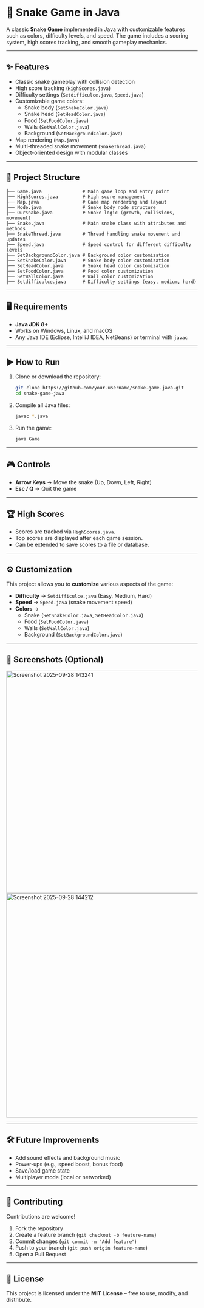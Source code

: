 # 🐍 Snake Game in Java  

A classic **Snake Game** implemented in Java with customizable features such as colors, difficulty levels, and speed. The game includes a scoring system, high scores tracking, and smooth gameplay mechanics.  

---

## ✨ Features  

- Classic snake gameplay with collision detection  
- High score tracking (`HighScores.java`)  
- Difficulty settings (`Setdifficulce.java`, `Speed.java`)  
- Customizable game colors:  
  - Snake body (`SetSnakeColor.java`)  
  - Snake head (`SetHeadColor.java`)  
  - Food (`SetFoodColor.java`)  
  - Walls (`SetWallColor.java`)  
  - Background (`SetBackgroundColor.java`)  
- Map rendering (`Map.java`)  
- Multi-threaded snake movement (`SnakeThread.java`)  
- Object-oriented design with modular classes  

---

## 📂 Project Structure  

```
├── Game.java               # Main game loop and entry point
├── HighScores.java         # High score management
├── Map.java                # Game map rendering and layout
├── Node.java               # Snake body node structure
├── Oursnake.java           # Snake logic (growth, collisions, movement)
├── Snake.java              # Main snake class with attributes and methods
├── SnakeThread.java        # Thread handling snake movement and updates
├── Speed.java              # Speed control for different difficulty levels
├── SetBackgroundColor.java # Background color customization
├── SetSnakeColor.java      # Snake body color customization
├── SetHeadColor.java       # Snake head color customization
├── SetFoodColor.java       # Food color customization
├── SetWallColor.java       # Wall color customization
├── Setdifficulce.java      # Difficulty settings (easy, medium, hard)
```

---

## 🖥️ Requirements  

- **Java JDK 8+**  
- Works on Windows, Linux, and macOS  
- Any Java IDE (Eclipse, IntelliJ IDEA, NetBeans) or terminal with `javac`  

---

## ▶️ How to Run  

1. Clone or download the repository:  
   ```bash
   git clone https://github.com/your-username/snake-game-java.git
   cd snake-game-java
   ```

2. Compile all Java files:  
   ```bash
   javac *.java
   ```

3. Run the game:  
   ```bash
   java Game
   ```

---

## 🎮 Controls  

- **Arrow Keys** → Move the snake (Up, Down, Left, Right)  
- **Esc / Q** → Quit the game  

---

## 🏆 High Scores  

- Scores are tracked via `HighScores.java`.  
- Top scores are displayed after each game session.  
- Can be extended to save scores to a file or database.  

---

## ⚙️ Customization  

This project allows you to **customize** various aspects of the game:  

- **Difficulty** → `Setdifficulce.java` (Easy, Medium, Hard)  
- **Speed** → `Speed.java` (snake movement speed)  
- **Colors** →  
  - Snake (`SetSnakeColor.java`, `SetHeadColor.java`)  
  - Food (`SetFoodColor.java`)  
  - Walls (`SetWallColor.java`)  
  - Background (`SetBackgroundColor.java`)  

---

## 📸 Screenshots (Optional) 

<img width="581" height="586" alt="Screenshot 2025-09-28 143241" src="https://github.com/user-attachments/assets/5058a9df-4f80-4a56-a3e7-188b034f141f" />
<img width="577" height="591" alt="Screenshot 2025-09-28 144212" src="https://github.com/user-attachments/assets/3e58e5c7-81da-4340-a9be-a08751af474b" />

---

## 🛠️ Future Improvements  

- Add sound effects and background music  
- Power-ups (e.g., speed boost, bonus food)  
- Save/load game state  
- Multiplayer mode (local or networked)  

---

## 🤝 Contributing  

Contributions are welcome!  

1. Fork the repository  
2. Create a feature branch (`git checkout -b feature-name`)  
3. Commit changes (`git commit -m "Add feature"`)  
4. Push to your branch (`git push origin feature-name`)  
5. Open a Pull Request  

---

## 📜 License  

This project is licensed under the **MIT License** – free to use, modify, and distribute.  
